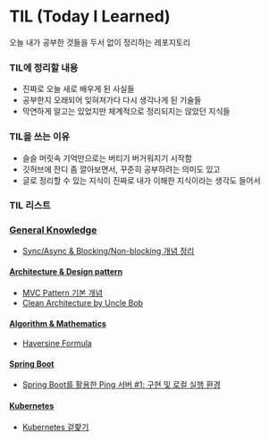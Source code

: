 # TIL (Today I Learned)

오늘 내가 공부한 것들을 두서 없이 정리하는 레포지토리

### TIL에 정리할 내용
* 진짜로 오늘 새로 배우게 된 사실들
* 공부한지 오래되어 잊혀져가다 다시 생각나게 된 기술들
* 막연하게 알고는 있었지만 체계적으로 정리되지는 않았던 지식들

### TIL을 쓰는 이유
* 슬슬 머릿속 기억만으로는 버티기 버거워지기 시작함
* 깃허브에 잔디 좀 깔아보면서, 꾸준히 공부하려는 의미도 있고
* 글로 정리할 수 있는 지식이 진짜로 내가 이해한 지식이라는 생각도 들어서

### TIL 리스트

### [General Knowledge](general_knowledge)
* [Sync/Async & Blocking/Non-blocking 개념 정리](general_knowledge/Sync_Async_and_Blocking_Non-blocking_개념_정리.md)

#### [Architecture & Design pattern](architecture_and_design_pattern)
* [MVC Pattern 기본 개념](architecture_and_design_pattern/MVC_Pattern_기본_개념.md)
* [Clean Architecture by Uncle Bob](architecture_and_design_pattern/Clean_Architecture_by_Uncle_Bob.md)

#### [Algorithm & Mathematics](algorithm_and_mathematics)

* [Haversine Formula](algorithm_and_mathematics/haversine_formula.md)

#### [Spring Boot](spring_boot)
* [Spring Boot를 활용한 Ping 서버 #1: 구현 및 로컬 실행 환경](spring_boot/Spring_Boot를_활용한_Ping_서버_#1_구현_및_로컬_실행_환경.md)

#### [Kubernetes](k8s)
* [Kubernetes 겉핥기](k8s/Kubernetes_겉핥기.md)
